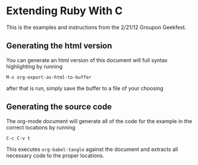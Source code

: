# Extending Ruby With C

This is the examples and instructions from the 2/21/12 Groupon Geekfest.

## Generating the html version

You can generate an html version of this document will full syntax highlighting by running

    M-x org-export-as-html-to-buffer

after that is run, simply save the buffer to a file of your choosing

## Generating the source code

The org-mode document will generate all of the code for the example in the correct locations by running

    C-c C-v t
	
This executes `org-babel-tangle` against the document and extracts all necessary code to the proper locations.
